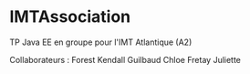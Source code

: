 # IMTAssociation
TP Java EE en groupe pour l'IMT Atlantique (A2)

Collaborateurs : 
	Forest Kendall
	Guilbaud Chloe
	Fretay Juliette
	